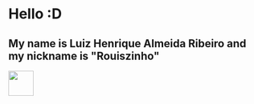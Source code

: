 # Hello :D
## My name is Luiz Henrique Almeida Ribeiro and my nickname is "Rouiszinho"

<img src="https://upload.wikimedia.org/wikipedia/commons/6/61/HTML5_logo_and_wordmark.svg" width="50px">
<!--
**Rouiszinho/Rouiszinho** is a ✨ _special_ ✨ repository because its `README.md` (this file) appears on your GitHub profile.

Here are some ideas to get you started:

- 🔭 I’m currently working on ...
- 🌱 I’m currently learning ...
- 👯 I’m looking to collaborate on ...
- 🤔 I’m looking for help with ...
- 💬 Ask me about ...
- 📫 How to reach me: ...
- 😄 Pronouns: ...
- ⚡ Fun fact: ...
-->
